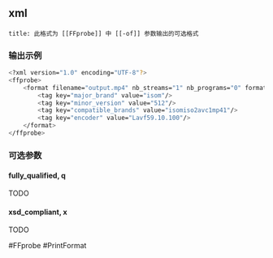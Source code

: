 ## xml
```ad-info
title: 此格式为 [[FFprobe]] 中 [[-of]] 参数输出的可选格式
```

### 输出示例
```bash
<?xml version="1.0" encoding="UTF-8"?>
<ffprobe>
    <format filename="output.mp4" nb_streams="1" nb_programs="0" format_name="mov,mp4,m4a,3gp,3g2,mj2" format_long_name="QuickTime / MOV" start_time="0.000000" duration="10.234000" size="15797948" bit_rate="12349382" probe_score="100">
        <tag key="major_brand" value="isom"/>
        <tag key="minor_version" value="512"/>
        <tag key="compatible_brands" value="isomiso2avc1mp41"/>
        <tag key="encoder" value="Lavf59.10.100"/>
    </format>
</ffprobe>
```

### 可选参数
#### fully_qualified, q
TODO

#### xsd_compliant, x
TODO

#FFprobe #PrintFormat 